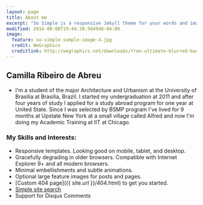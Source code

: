 ```yaml
---
layout: page
title: About me
excerpt: "So Simple is a responsive Jekyll theme for your words and images."
modified: 2014-08-08T19:44:38.564948-04:00
image:
  feature: so-simple-sample-image-4.jpg
  credit: WeGraphics
  creditlink: http://wegraphics.net/downloads/free-ultimate-blurred-background-pack/
---
```

## Camilla Ribeiro de Abreu
* I'm a student of the major Architecture and Urbanism at the University of Brasilia at Brasilia, Brazil. I started my undergraduation at 2011 and after four years of study I applied for a study abroad program for one year at United State. Since I was selected by BSMP program I've lived for 9 months at Upstate New York at a small village called Alfred and now I'm doing my Academic Training at IIT at Chicago.

### My Skills and Interests:

* Responsive templates. Looking good on mobile, tablet, and desktop.
* Gracefully degrading in older browsers. Compatible with Internet Explorer 9+ and all modern browsers.
* Minimal embellishments and subtle animations.
* Optional large feature images for posts and pages.
* [Custom 404 page]({{ site.url }}/404.html) to get you started.
* [Simple site search](https://github.com/christian-fei/Simple-Jekyll-Search)
* Support for Disqus Comments
